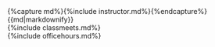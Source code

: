 <div class="row text-left">
  {%capture md%}{%include instructor.md%}{%endcapture%}
  {{md|markdownify}}
</div>
<div class="row text-left">
  <div class="col-md-6 ">
    {%include classmeets.md%}
  </div>
  <div class="col-md-6 ">
    {%include officehours.md%}
  </div>
</div>
